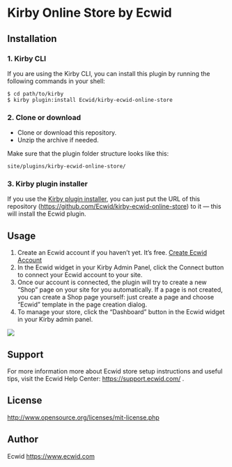 # Kirby Online Store by Ecwid


## Installation

### 1. Kirby CLI
If you are using the Kirby CLI, you can install this plugin by running the following commands in your shell:

    $ cd path/to/kirby
    $ kirby plugin:install Ecwid/kirby-ecwid-online-store

### 2. Clone or download

- Clone or download this repository.
- Unzip the archive if needed.

Make sure that the plugin folder structure looks like this:

    site/plugins/kirby-ecwid-online-store/

### 3. Kirby plugin installer
If you use the [Kirby plugin installer](https://github.com/jenstornell/kirby-plugin-installer), you can just put the URL of this repository (https://github.com/Ecwid/kirby-ecwid-online-store) to it — this will install the Ecwid plugin.

## Usage

1. Create an Ecwid account if you haven’t yet. It’s free. [Create Ecwid Account](https://my.ecwid.com/?partner=kirby#register)
2. In the Ecwid widget in your Kirby Admin Panel, click the Connect button to connect your Ecwid account to your site.
3. Once our account is connected, the plugin will try to create a new “Shop” page on your site for you automatically. If a page is not created, you can create a Shop page yourself: just create a page and choose “Ecwid” template in the page creation dialog. 
4. To manage your store, click the “Dashboard” button in the Ecwid widget in your Kirby admin panel. 

![](https://d2mxuefqeaa7sj.cloudfront.net/s_E8262ADCA5E3436852AE2A311344B39C40A58D9E0609A6AC173F5563D8B38C50_1503696199411_image.png)


## Support

For more information more about Ecwid store setup instructions and useful tips, visit the Ecwid Help Center: https://support.ecwid.com/ . 


## License

http://www.opensource.org/licenses/mit-license.php


## Author

Ecwid https://www.ecwid.com
